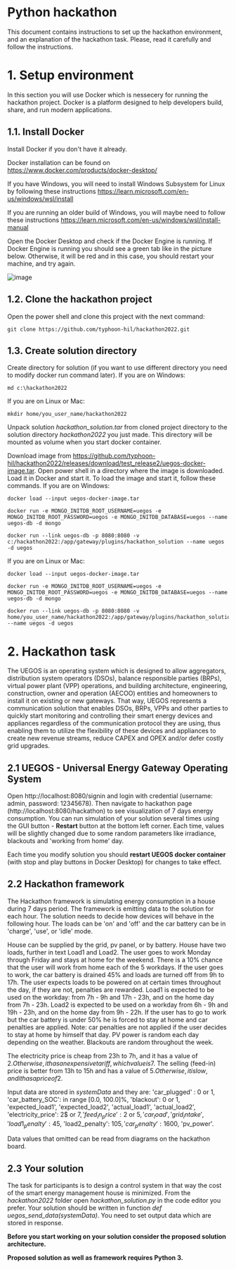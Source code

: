 # Python hackathon
This document contains instructions to set up the hackathon environment, and an explanation of the hackathon task. Please, read it carefully and follow the instructions. 

# 1. Setup environment
In this section you will use Docker which is nessecery for running the hackathon project. Docker is a platform designed to help developers build, share, and run modern applications.

## 1.1. Install Docker
Install Docker if you don't have it already.

Docker installation can be found on https://www.docker.com/products/docker-desktop/

If you have Windows, you will need to install Windows Subsystem for Linux by following these instructions https://learn.microsoft.com/en-us/windows/wsl/install

If you are running an older build of Windows, you will maybe need to follow these instructions https://learn.microsoft.com/en-us/windows/wsl/install-manual

Open the Docker Desktop and check if the Docker Engine is running. If Docker Engine is running you should see a green tab like in the picture below. Otherwise, it will be red and in this case, you should restart your machine, and try again.

![image](https://user-images.githubusercontent.com/118435788/202661114-42f53673-4b20-4790-a340-930108c8b512.png)

## 1.2. Clone the hackathon project
Open the power shell and clone this project with the next command:

``` shell
git clone https://github.com/typhoon-hil/hackathon2022.git
```

## 1.3. Create solution directory
Create directory for solution (if you want to use different directory you need to modify docker run command later).
If you are on Windows:
``` shell
md c:\hackathon2022
```

If you are on Linux or Mac:
``` shell
mkdir home/you_user_name/hackathon2022
```
Unpack solution *hackathon_solution.tar* from cloned project directory to the solution directory *hackathon2022* you just made. This directory will be mounted as volume when you start docker container.

Download image from https://github.com/typhoon-hil/hackathon2022/releases/download/test_release2/uegos-docker-image.tar. Open power shell in a directory where the image is downloaded. Load it in Docker and start it. To load the image and start it, follow these commands.
If you are on Windows:
``` shell
docker load --input uegos-docker-image.tar
```
``` shell
docker run -e MONGO_INITDB_ROOT_USERNAME=uegos -e MONGO_INITDB_ROOT_PASSWORD=uegos -e MONGO_INITDB_DATABASE=uegos --name uegos-db -d mongo
```
``` shell
docker run --link uegos-db -p 8080:8080 -v c:/hackathon2022:/app/gateway/plugins/hackathon_solution --name uegos -d uegos
```

If you are on Linux or Mac:
``` shell
docker load --input uegos-docker-image.tar
```
``` shell
docker run -e MONGO_INITDB_ROOT_USERNAME=uegos -e MONGO_INITDB_ROOT_PASSWORD=uegos -e MONGO_INITDB_DATABASE=uegos --name uegos-db -d mongo
```
``` shell
docker run --link uegos-db -p 8080:8080 -v home/you_user_name/hackathon2022:/app/gateway/plugins/hackathon_solution --name uegos -d uegos
```

# 2. Hackathon task 
The UEGOS is an operating system which is designed to allow aggregators, distribution system operators (DSOs), balance responsible parties (BRPs), virtual power plant (VPP) operations, and building architecture, engineering, construction, owner and operation (AECOO) entities and homeowners to install it on existing or new gateways. That way, UEGOS represents a communication solution that enables DSOs, BRPs, VPPs and other parties to quickly start monitoring and controlling their smart energy devices and appliances regardless of the communication protocol they are using, thus enabling them to utilize the flexibility of these devices and appliances to create new revenue streams, reduce CAPEX and OPEX and/or defer costly grid upgrades.


## 2.1 UEGOS - Universal Energy Gateway Operating System
Open http://localhost:8080/signin and login with credential (username: admin, password: 12345678). Then navigate to hackathon page (http://localhost:8080/hackathon) to see visualization of 7 days energy consumption. You can run simulation of your solution several times using the GUI button - **Restart** button at the bottom left corner. Each time, values will be slightly changed due to some random parameters like irradiance, blackouts and 'working from home' day.

Each time you modify solution you should **restart UEGOS docker container** (with stop and play buttons in Docker Desktop) for changes to take effect. 

## 2.2 Hackathon framework
The Hackathon framework is simulating energy consumption in a house during 7 days period. The framework is emitting data to the solution for each hour. The solution needs to decide how devices will behave in the following hour. The loads can be 'on' and 'off' and the car battery can be in 'charge', 'use', or 'idle' mode.

House can be supplied by the grid, pv panel, or by battery. House have two loads, further in text Load1 and Load2.
The user goes to work Monday through Friday and stays at home for the weekend. There is a 10% chance that the user will work from home each of the 5 workdays. If the user goes to work, the car battery is drained 45% and loads are turned off from 9h to 17h. The user expects loads to be powered on at certain times throughout the day, if they are not, penalties are rewarded. Load1 is expected to be used on the workday: from 7h - 9h and 17h - 23h, and on the home day from 7h - 23h. Load2 is expected to be used on a workday from 6h - 9h and 19h - 23h, and on the home day from 9h - 22h. 
If the user has to go to work but the car battery is under 50% he is forced to stay at home and car penalties are applied. Note: car penalties are not applied if the user decides to stay at home by himself that day.
PV power is random each day depending on the weather. Blackouts are random throughout the week.

The electricity price is cheap from 23h to 7h, and it has a value of 2$. Otherwise, it has an expensive tariff, which value is 7$. The selling (feed-in) price is better from 13h to 15h and has a value of 5$. Otherwise, it is low, and it has a price of 2$.

Input data are stored in *systemData* and they are:
 'car_plugged' : 0 or 1,
 'car_battery_SOC': in range [0.0, 100.0]%,
 'blackout': 0 or 1,
 'expected_load1',
 'expected_load2', 
 'actual_load1',
 'actual_load2',
 'electricity_price': 2$ or 7$,
 'feed_in_price': 2$ or 5$,
 'car_load',
 'grid_intake',
 'load1_penalty': 45$,
 'load2_penalty': 105$,
 'car_penalty': 1600$,
 'pv_power'.
  
 Data values that omitted can be read from diagrams on the hackathon board.


## 2.3 Your solution
The task for participants is to design a control system in that way the cost of the smart energy management house is minimized.
From the *hackathon2022* folder open *hackathon_solution.py* in the code editor you prefer. Your solution should be written in function *def uegos_send_data(systemData)*. You need to set output data which are stored in response. 


**Before you start working on your solution consider the proposed
solution architecture.**

**Proposed solution as well as framework requires Python 3.**

